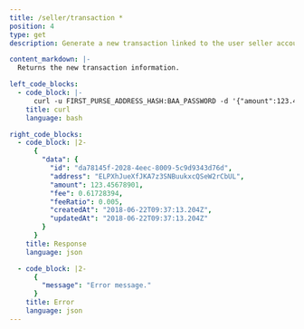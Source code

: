 ```yaml
---
title: /seller/transaction *
position: 4
type: get
description: Generate a new transaction linked to the user seller account.

content_markdown: |-
  Returns the new transaction information.

left_code_blocks:
  - code_block: |-
      curl -u FIRST_PURSE_ADDRESS_HASH:BAA_PASSWORD -d '{"amount":123.45678901}' -X POST https://api.electraproject.org/seller/transaction
    title: curl
    language: bash

right_code_blocks:
  - code_block: |2-
      {
        "data": {
          "id": "da78145f-2028-4eec-8009-5c9d9343d76d",
          "address": "ELPXhJueXfJKA7z3SNBuukxcQSeW2rCbUL",
          "amount": 123.45678901,
          "fee": 0.61728394,
          "feeRatio": 0.005,
          "createdAt": "2018-06-22T09:37:13.204Z",
          "updatedAt": "2018-06-22T09:37:13.204Z"
        }
      }
    title: Response
    language: json

  - code_block: |2-
      {
        "message": "Error message."
      }
    title: Error
    language: json
---
```

